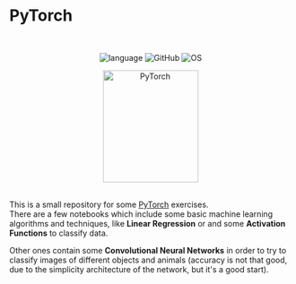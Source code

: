 # PyTorch

<br>
<div align="center">

![language](https://img.shields.io/github/languages/top/th3-riddler/PyTorch?style=for-the-badge&logo=jupyter&color=orange)
![GitHub](https://img.shields.io/badge/github-000000?style=for-the-badge&logo=github)
![OS](https://img.shields.io/badge/linux-FCC624?style=for-the-badge&logo=linux&logoColor=black)

<img src="https://static-00.iconduck.com/assets.00/pytorch-icon-1694x2048-jgwjy3ne.png" alt="PyTorch" width="170" height="200">
</div>
<br>

This is a small repository for some [PyTorch](https://pytorch.org/) exercises.\
There are a few notebooks which include some basic machine learning algorithms and techniques, like **Linear Regression** or and some **Activation Functions** to classify data.

Other ones contain some **Convolutional Neural Networks** in order to try to classify images of different objects and animals (accuracy is not that good, due to the simplicity architecture of the network, but it's a good start).